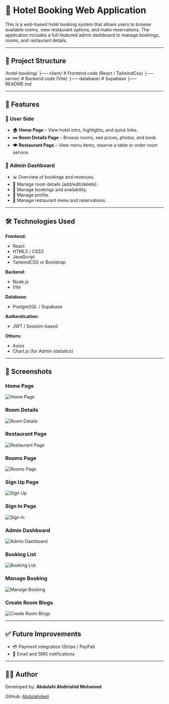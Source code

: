 # 🏨 Hotel Booking Web Application

This is a web-based hotel booking system that allows users to browse available rooms, view restaurant options, and make reservations. The application includes a full-featured admin dashboard to manage bookings, rooms, and restaurant details.

---

## 📁 Project Structure

/hotel-booking/
├── client/ # Frontend code (React / TailwindCss)
├── server/ # Backend code (Vite)
├── database/ # Supabase
├── README.md


---

## 🚀 Features

### 👤 User Side
- 🏠 **Home Page** – View hotel intro, highlights, and quick links.
- 🛏️ **Room Details Page** – Browse rooms, see prices, photos, and book.
- 🍽️ **Restaurant Page** – View menu items, reserve a table or order room service.

### 🔐 Admin Dashboard
- 📊 Overview of bookings and revenues.
- 🧾 Manage room details (add/edit/delete).
- 📅 Manage bookings and availability.
- 👤 Manage profile.
- 🍴 Manage restaurant menu and reservations.

---

## 🛠️ Technologies Used

**Frontend:**
- React
- HTML5 / CSS3
- JavaScript
- TailwindCSS or Bootstrap

**Backend:**
- Node.js
- Vite

**Database:**
- PostgreSQL / Supabase

**Authentication:**
- JWT / Session-based

**Others:**
- Axios
- Chart.js (for Admin statistics)

---

## 📸 Screenshots

### Home Page
![Home Page](image-4.png)

### Room Details
![Room Details](image.png)

### Restaurant Page
![Restaurant Page](image-1.png)

### Rooms Page
![Rooms Page](image-2.png)

### Sign Up Page
![Sign Up](image-3.png)

### Sign In Page
![Sign In](image-5.png)

### Admin Dashboard
![Admin Dashboard](image-6.png)

### Booking List
![Booking List](image-7.png)

### Manage Booking
![Manage Booking](image-8.png)

### Create Room Blogs
![Create Room Blogs](image-9.png)

---

## ✅ Future Improvements

- 💳 Payment integration (Stripe / PayPal)
- 📧 Email and SMS notifications



---

## 👨‍💻 Author

Developed by: **Abdulahi Abdirishid Mohamed**

GitHub: [AbdulahiAwil](https://github.com/AbdulahiAwil)


